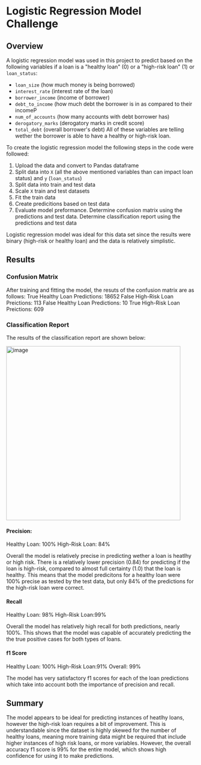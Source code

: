 # Logistic Regression Model Challenge


## Overview 
A logistic regression model was used in this project to predict based on the following variables if a loan is a "healthy loan" (0) or a "high-risk loan" (1) or `loan_status`:
 - `loan_size` (how much money is being borrowed)
 - `interest_rate` (interest rate of the loan)
 - `borrower_income` (income of borrower)
 - `debt_to_income` (how much debt the borrower is in as compared to their incomeP
 - `num_of_accounts` (how many accounts with debt borrower has)
 - `derogatory_marks` (derogatory marks in credit score)
 - `total_debt` (overall borrower's debt)
All of these variables are telling wether the borrower is able to have a healthy or high-risk loan.

To create the logistic regression model the following steps in the code were followed:
1. Upload the data and convert to Pandas dataframe
2. Split data into `X` (all the above mentioned variables than can impact loan status) and `y` (`loan_status`)
3. Split data into train and test data
4. Scale `X` train and test datasets
5. Fit the train data
6. Create predicitions based on test data
7. Evaluate model preformance. Determine confusion matrix using the predictions and test data. Determine classification report using the predictions and test data

Logistic regression model was ideal for this data set since the results were binary (high-risk or healthy loan) and the data is relatively simplistic.

## Results

### Confusion Matrix
After training and fitting the model, the resuts of the confusion matrix are as follows:
True Healthy Loan Predictions: 18652
False High-Risk Loan Preictions: 113
False Healthy Loan Predictions: 10
True High-Risk Loan Preictions: 609

### Classification Report
The results of the classification report are shown below:

<img width="464" alt="image" src="https://github.com/luisherranv/credit-risk-classification/assets/150373234/c730f74b-d9ed-4aed-9cfa-8e60265942c0">

#### Precision:
Healthy Loan: 100%
High-Risk Loan: 84%

Overall the model is relatively precise in predicting wether a loan is heatlhy or high risk. There is a relatively lower precision (0.84) for predicting if the loan is high-risk, compared to almost full certainty (1.0) that the loan is healthy. This means that the model predicitons for a healthy loan were 100% precise as tested by the test data, but only 84% of the predictions for the high-risk loan were correct. 

#### Recall
Healthy Loan: 98%
High-Risk Loan:99%

Overall the model has relatively high recall for both predictions, nearly 100%. This shows that the model was capable of accurately predicting the the true positive cases for both types of loans.

#### f1 Score

Healthy Loan: 100%
High-Risk Loan:91%
Overall: 99%

The model has very satisfactory f1 scores for each of the loan predictions which take into account both the importance of precision and recall. 


## Summary
The model appears to be ideal for predicting instances of heatlhy loans, however the high-risk loan requires a bit of improvement. This is understandable since the dataset is highly skewed for the number of healthy loans, meaning more training data might be required that include higher instances of high risk loans, or more variables. However, the overall accuracy f1 score is 99% for the entire model, which shows high confidence for using it to make predictions. 
